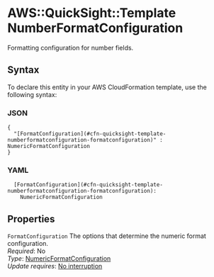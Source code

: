 # AWS::QuickSight::Template NumberFormatConfiguration<a name="aws-properties-quicksight-template-numberformatconfiguration"></a>

Formatting configuration for number fields\.

## Syntax<a name="aws-properties-quicksight-template-numberformatconfiguration-syntax"></a>

To declare this entity in your AWS CloudFormation template, use the following syntax:

### JSON<a name="aws-properties-quicksight-template-numberformatconfiguration-syntax.json"></a>

```
{
  "[FormatConfiguration](#cfn-quicksight-template-numberformatconfiguration-formatconfiguration)" : NumericFormatConfiguration
}
```

### YAML<a name="aws-properties-quicksight-template-numberformatconfiguration-syntax.yaml"></a>

```
  [FormatConfiguration](#cfn-quicksight-template-numberformatconfiguration-formatconfiguration):
    NumericFormatConfiguration
```

## Properties<a name="aws-properties-quicksight-template-numberformatconfiguration-properties"></a>

`FormatConfiguration` <a name="cfn-quicksight-template-numberformatconfiguration-formatconfiguration"></a>
The options that determine the numeric format configuration\.  
_Required_: No  
_Type_: [NumericFormatConfiguration](aws-properties-quicksight-template-numericformatconfiguration.md)  
_Update requires_: [No interruption](https://docs.aws.amazon.com/AWSCloudFormation/latest/UserGuide/using-cfn-updating-stacks-update-behaviors.html#update-no-interrupt)
